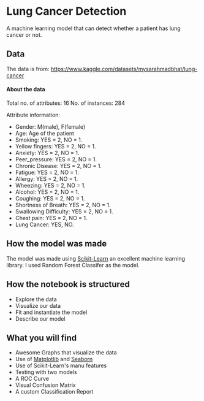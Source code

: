 # Lung Cancer Detection

A machine learning model that can detect whether a patient has lung cancer or not.

## Data

The data is from: https://www.kaggle.com/datasets/mysarahmadbhat/lung-cancer

#### About the data

Total no. of attributes: 16
No. of instances: 284

Attribute information:

* Gender: M(male), F(female)
* Age: Age of the patient
* Smoking: YES = 2, NO = 1.
* Yellow fingers: YES = 2, NO = 1.
* Anxiety: YES = 2, NO = 1.
* Peer_pressure: YES = 2, NO = 1.
* Chronic Disease: YES = 2, NO = 1.
* Fatigue: YES = 2, NO = 1.
* Allergy: YES = 2, NO = 1.
* Wheezing: YES = 2, NO = 1.
* Alcohol: YES = 2, NO = 1.
* Coughing: YES = 2, NO = 1.
* Shortness of Breath: YES = 2, NO = 1.
* Swallowing Difficulty: YES = 2, NO = 1.
* Chest pain: YES = 2, NO = 1.
* Lung Cancer: YES, NO.


## How the model was made

The model was made using [Scikit-Learn](https://scikit-learn.org) an excellent machine learning library. I used Random Forest Classifer as the model.

## How the notebook is structured

* Explore the data
* Visualize our data
* Fit and instantiate the model
* Describe our model

## What you will find

* Awesome Graphs that visualize the data
* Use of [Matplotlib](https://matplotlib.org/) and [Seaborn](https://seaborn.pydata.org/)
* Use of Scikit-Learn's manu features
* Testing with two models
* A ROC Curve
* Visual Confusion Matrix
* A custom Classification Report
